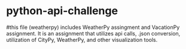 # python-api-challenge

#this file (weatherpy) includes WeatherPy assingment and VacationPy assignment. It is an assignment that utilizes api calls, .json conversion, utilization of CityPy, WeatherPy, and other visualization tools. 
